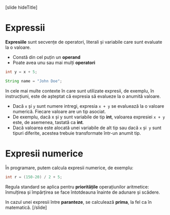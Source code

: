 [slide hideTitle]
# Expressii
**Expresiile** sunt secvențe de operatori, literali și variabile care sunt evaluate la o valoare.
   * Constă din cel puțin un **operand**
   * Poate avea unu sau mai mulți **operatori**
```java
int y = x + 5;
```
```java
String name = "John Doe";
```
In cele mai multe contexte în care sunt utilizate expresii, de exemplu, în instrucțiuni, este de așteptat că expresia să evalueze la o anumită valoare.

* Dacă `x` și `y` sunt numere intregi, expresia `x + y` se evaluează la o valoare numerică. Fiecare valoare are un tip asociat.
* De exemplu, dacă x și y sunt variabile de tip **int**, valoarea expresiei `x + y` este, de asemenea, tastată ca **int**. 
* Dacă valoarea este alocată unei variabile de alt tip sau dacă `x` și` y` sunt tipuri diferite, acestea trebuie transformate într-un anumit tip.

# Expresii numerice
În programare, putem calcula expresii numerice, de exemplu:
```java
int r = (150-20) / 2 + 5;
```
Regula standard se aplica pentru **prioritățile** operațiunilor aritmetice: înmulțirea și împărțirea se face întotdeauna înainte de adunare și scădere. 

In cazul unei expresii între **paranteze**, se calculează **prima**, la fel ca în matematică.
[/slide]